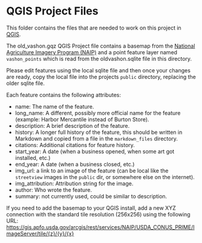 # QGIS Project Files

This folder contains the files that are needed to work on this project in [QGIS](https://www.qgis.org/en/site/).

The old_vashon.gqz QGIS Project file contains a basemap from the [National Agriculture Imagery Program (NAIP)](https://naip-usdaonline.hub.arcgis.com/) and a point feature layer named `vashon_points` which is read from the oldvashon.sqlite file in this directory.

Please edit features using the local sqlite file and then once your changes are ready, copy the local file into the projects `public` directory, replacing the older sqlite file.

Each feature contains the following attributes:

- name: The name of the feature.
- long_name: A different, possibly more official name for the feature (example: Harbor Mercantile instead of Burton Store).
- description: A brief description of the feature.
- history: A longer full history of the feature, this should be written in Markdown and copied from a file in the `markdown_files` directory.
- citations: Additional citations for feature history.
- start_year: A date (when a business opened, when some art got installed, etc.)
- end_year: A date (when a business closed, etc.)
- img_url: a link to an image of the feature (can be local like the `streetview` images in the `public` dir, or somewhere else on the internet).
- img_attribution: Attribution string for the image.
- author: Who wrote the feature.
- summary: not currently used, could be similar to description.

If you need to add the basemap to your QGIS install, add a new XYZ connection with the standard tile resolution (256x256) using the following URL: https://gis.apfo.usda.gov/arcgis/rest/services/NAIP/USDA_CONUS_PRIME/ImageServer/tile/{z}/{y}/{x}
